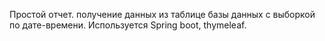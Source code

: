 Простой отчет.
получение данных из таблице базы данных с выборкой по дате-времени. 
Используется Spring boot, thymeleaf.
